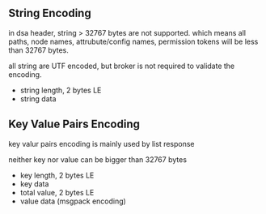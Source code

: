 

## String Encoding

in dsa header, string > 32767 bytes are not supported. which means all paths, node names, attrubute/config names, permission tokens will be less than 32767 bytes.

all string are UTF encoded, but broker is not required to validate the encoding. 

* string length, 2 bytes LE
* string data

## Key Value Pairs Encoding

key valur pairs encoding is mainly used by list response

neither key nor value can be bigger than 32767 bytes

* key length, 2 bytes LE
* key data
* total value, 2 bytes LE
* value data (msgpack encoding)


